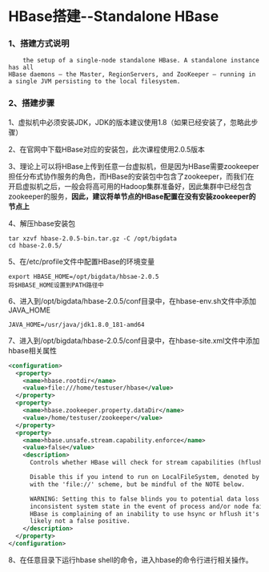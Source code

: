 # HBase搭建--Standalone HBase

### 1、搭建方式说明

```
	the setup of a single-node standalone HBase. A standalone instance has all
HBase daemons — the Master, RegionServers, and ZooKeeper — running in a single JVM persisting to the local filesystem.
```

### 2、搭建步骤

1、虚拟机中必须安装JDK，JDK的版本建议使用1.8（如果已经安装了，忽略此步骤）

2、在官网中下载HBase对应的安装包，此次课程使用2.0.5版本

3、理论上可以将HBase上传到任意一台虚拟机，但是因为HBase需要zookeeper担任分布式协作服务的角色，而HBase的安装包中包含了zookeeper，而我们在开启虚拟机之后，一般会将高可用的Hadoop集群准备好，因此集群中已经包含zookeeper的服务，**因此，建议将单节点的HBase配置在没有安装zookeeper的节点上**

4、解压hbase安装包

```
tar xzvf hbase-2.0.5-bin.tar.gz -C /opt/bigdata
cd hbase-2.0.5/
```

5、在/etc/profile文件中配置HBase的环境变量

```
export HBASE_HOME=/opt/bigdata/hbsae-2.0.5
将$HBASE_HOME设置到PATH路径中
```

6、进入到/opt/bigdata/hbase-2.0.5/conf目录中，在hbase-env.sh文件中添加JAVA_HOME

```
JAVA_HOME=/usr/java/jdk1.8.0_181-amd64
```

7、进入到/opt/bigdata/hbase-2.0.5/conf目录中，在hbase-site.xml文件中添加hbase相关属性

```xml
<configuration>
  <property>
    <name>hbase.rootdir</name>
    <value>file:///home/testuser/hbase</value>
  </property>
  <property>
    <name>hbase.zookeeper.property.dataDir</name>
    <value>/home/testuser/zookeeper</value>
  </property>
  <property>
    <name>hbase.unsafe.stream.capability.enforce</name>
    <value>false</value>
    <description>
      Controls whether HBase will check for stream capabilities (hflush/hsync).

      Disable this if you intend to run on LocalFileSystem, denoted by a rootdir
      with the 'file://' scheme, but be mindful of the NOTE below.

      WARNING: Setting this to false blinds you to potential data loss and
      inconsistent system state in the event of process and/or node failures. If
      HBase is complaining of an inability to use hsync or hflush it's most
      likely not a false positive.
    </description>
  </property>
</configuration>
```

8、在任意目录下运行hbase shell的命令，进入hbase的命令行进行相关操作。